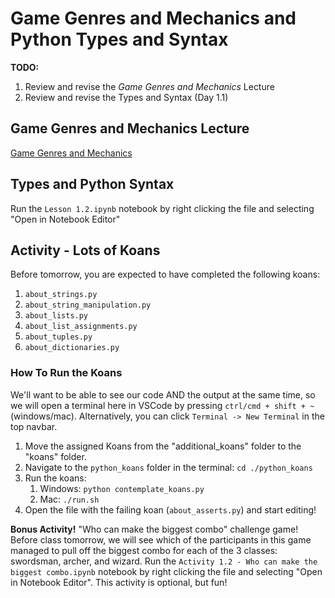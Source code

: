 # Game Genres and Mechanics and Python Types and Syntax

**TODO:**
1. Review and revise the *Game Genres and Mechanics* Lecture
1. Review and revise the Types and Syntax (Day 1.1)

## Game Genres and Mechanics Lecture

[Game Genres and Mechanics](https://docs.google.com/presentation/d/12eYBbk5YaD5dba7_RVoRfEfiahlVbBMNIWiwSN8_jEk/edit?usp=sharing)

## Types and Python Syntax

Run the `Lesson 1.2.ipynb` notebook by right clicking the file and selecting "Open in Notebook Editor"

## Activity - Lots of Koans
Before tomorrow, you are expected to have completed the following koans:

1. `about_strings.py`
1. `about_string_manipulation.py`
1. `about_lists.py`
1. `about_list_assignments.py`
1. `about_tuples.py`
1. `about_dictionaries.py`

### How To Run the Koans
We'll want to be able to see our code AND the output at the same time, so we will open a terminal here in VSCode by pressing `ctrl/cmd + shift + ~` (windows/mac). Alternatively, you can click `Terminal -> New Terminal` in the top navbar. 

1. Move the assigned Koans from the "additional_koans" folder to the "koans" folder.
1. Navigate to the `python_koans` folder in the terminal: `cd ./python_koans`
1. Run the koans: 
    1. Windows: `python contemplate_koans.py`
    1. Mac: `./run.sh`
1. Open the file with the failing koan (`about_asserts.py`) and start editing!

**Bonus Activity!** "Who can make the biggest combo" challenge game! Before class tomorrow, we will see which of the participants in this game managed to pull off the biggest combo for each of the 3 classes: swordsman, archer, and wizard. Run the `Activity 1.2 - Who can make the biggest combo.ipynb` notebook by right clicking the file and selecting "Open in Notebook Editor". This activity is optional, but fun!
